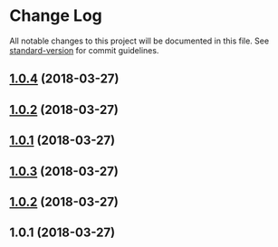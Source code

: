 # Change Log

All notable changes to this project will be documented in this file. See [standard-version](https://github.com/conventional-changelog/standard-version) for commit guidelines.

<a name="1.0.4"></a>
## [1.0.4](https://github.com/synapseradio/formal/compare/v1.0.3...v1.0.4) (2018-03-27)



<a name="1.0.2"></a>
## [1.0.2](https://github.com/synapseradio/formal/compare/v1.0.3...v1.0.2) (2018-03-27)



<a name="1.0.1"></a>
## [1.0.1](https://github.com/synapseradio/formal/compare/v1.0.3...v1.0.1) (2018-03-27)



<a name="1.0.3"></a>
## [1.0.3](https://github.com/synapseradio/formal/compare/v1.0.2...v1.0.3) (2018-03-27)



<a name="1.0.2"></a>
## [1.0.2](https://github.com/synapseradio/formal/compare/v1.0.1...v1.0.2) (2018-03-27)



<a name="1.0.1"></a>
## 1.0.1 (2018-03-27)
